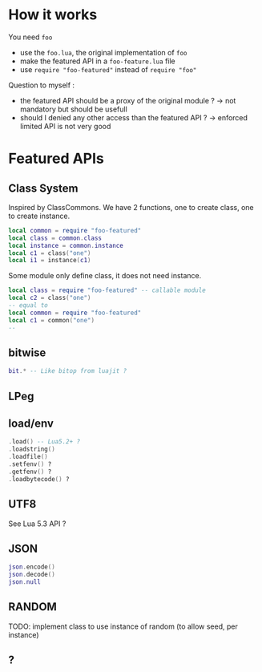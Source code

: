 
How it works
============

You need `foo`
 * use the `foo.lua`, the original implementation of `foo` 
 * make the featured API in a `foo-feature.lua` file
 * use `require "foo-featured"` instead of `require "foo"`

Question to myself :
 * the featured API should be a proxy of the original module ? -> not mandatory but should be usefull
 * should I denied any other access than the featured API ? -> enforced limited API is not very good

Featured APIs
=============

Class System
------------

Inspired by ClassCommons. We have 2 functions, one to create class, one to create instance.

```lua
local common = require "foo-featured"
local class = common.class
local instance = common.instance
local c1 = class("one")
local i1 = instance(c1)
```

Some module only define class, it does not need instance.

```lua
local class = require "foo-featured" -- callable module
local c2 = class("one")
-- equal to
local common = require "foo-featured"
local c1 = common("one")
--
```

bitwise
-------

```lua
bit.* -- Like bitop from luajit ?
```

LPeg
----


load/env
--------

```lua
.load() -- Lua5.2+ ?
.loadstring() 
.loadfile()
.setfenv() ?
.getfenv() ?
.loadbytecode() ?
```

UTF8
----

See Lua 5.3 API ?

JSON
----

```lua
json.encode()
json.decode()
json.null
```

RANDOM
------

TODO: implement class to use instance of random (to allow seed, per instance)


## ?



